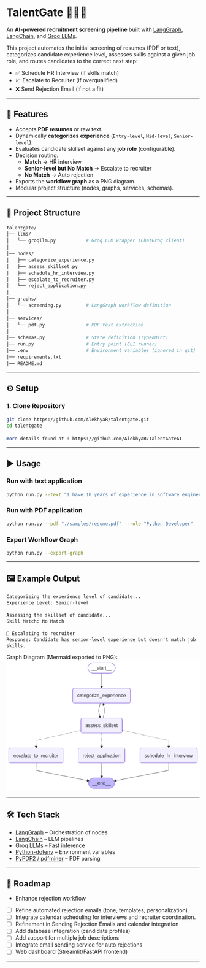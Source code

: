 # TalentGate 🧑‍💼🤖  
An **AI-powered recruitment screening pipeline** built with [LangGraph](https://python.langchain.com/docs/langgraph/), [LangChain](https://www.langchain.com/), and [Groq LLMs](https://groq.com/).  

This project automates the initial screening of resumes (PDF or text), categorizes candidate experience level, assesses skills against a given job role, and routes candidates to the correct next step:
- ✅ Schedule HR Interview (if skills match) 
- 📈 Escalate to Recruiter (if overqualified) 
- ❌ Send Rejection Email (if not a fit)

---

## 🚀 Features
- Accepts **PDF resumes** or raw text.
- Dynamically **categorizes experience** (`Entry-level`, `Mid-level`, `Senior-level`).
- Evaluates candidate skillset against any **job role** (configurable).
- Decision routing:
  - **Match** → HR interview
  - **Senior-level but No Match** → Escalate to recruiter
  - **No Match** → Auto rejection
- Exports the **workflow graph** as a PNG diagram.
- Modular project structure (nodes, graphs, services, schemas).

---

## 📂 Project Structure
```bash
talentgate/
│── llms/
│   └── groqllm.py           # Groq LLM wrapper (ChatGroq client)
│
│── nodes/
│   ├── categorize_experience.py
│   ├── assess_skillset.py
│   ├── schedule_hr_interview.py
│   ├── escalate_to_recruiter.py
│   └── reject_application.py
│
│── graphs/
│   └── screening.py         # LangGraph workflow definition
│
│── services/
│   └── pdf.py               # PDF text extraction
│
│── schemas.py               # State definition (TypedDict)
│── run.py                   # Entry point (CLI runner)
│── .env                     # Environment variables (ignored in git)
│── requirements.txt
│── README.md
````

---

## ⚙️ Setup

### 1. Clone Repository

```bash
git clone https://github.com/AlekhyaR/talentgate.git
cd talentgate

more details found at : https://github.com/AlekhyaR/TalentGateAI
```
---

## ▶️ Usage

### Run with **text application**

```bash
python run.py --text "I have 10 years of experience in software engineering with expertise in Java" --role "Python Developer"
```

### Run with **PDF application**

```bash
python run.py --pdf "./samples/resume.pdf" --role "Python Developer"
```

### Export Workflow Graph

```bash
python run.py --export-graph
```

---

## 🖼 Example Output

```text
Categorizing the experience level of candidate...
Experience Level: Senior-level

Assessing the skillset of candidate...
Skill Match: No Match

📢 Escalating to recruiter
Response: Candidate has senior-level experience but doesn't match job skills.
```

Graph Diagram (Mermaid exported to PNG):
![Graph Workflow](docs/talentgate_graph.png)

---

## 🛠 Tech Stack

* [LangGraph](https://python.langchain.com/docs/langgraph/) – Orchestration of nodes
* [LangChain](https://www.langchain.com/) – LLM pipelines
* [Groq LLMs](https://groq.com/) – Fast inference
* [Python-dotenv](https://pypi.org/project/python-dotenv/) – Environment variables
* [PyPDF2 / pdfminer](https://pypi.org/project/pdfminer.six/) – PDF parsing

---

## 📌 Roadmap
*  Enhance rejection workflow
  * [ ] Refine automated rejection emails (tone, templates, personalization).
  * [ ] Integrate calendar scheduling for interviews and recruiter coordination.
* [ ] Refinement in Sending Rejection Emails and calendar integration
* [ ] Add database integration (candidate profiles)
* [ ] Add support for multiple job descriptions
* [ ] Integrate email sending service for auto rejections
* [ ] Web dashboard (Streamlit/FastAPI frontend)

---
